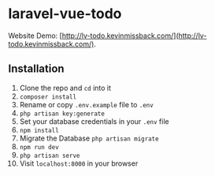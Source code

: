 # laravel-vue-todo

Website Demo: [http://lv-todo.kevinmissback.com/](http://lv-todo.kevinmissback.com/).

## Installation

1. Clone the repo and `cd` into it
1. `composer install`
1. Rename or copy `.env.example` file to `.env`
1. `php artisan key:generate`
1. Set your database credentials in your `.env` file
1. `npm install`
1. Migrate the Database `php artisan migrate`
1. `npm run dev`
1. `php artisan serve`
1. Visit `localhost:8000` in your browser
